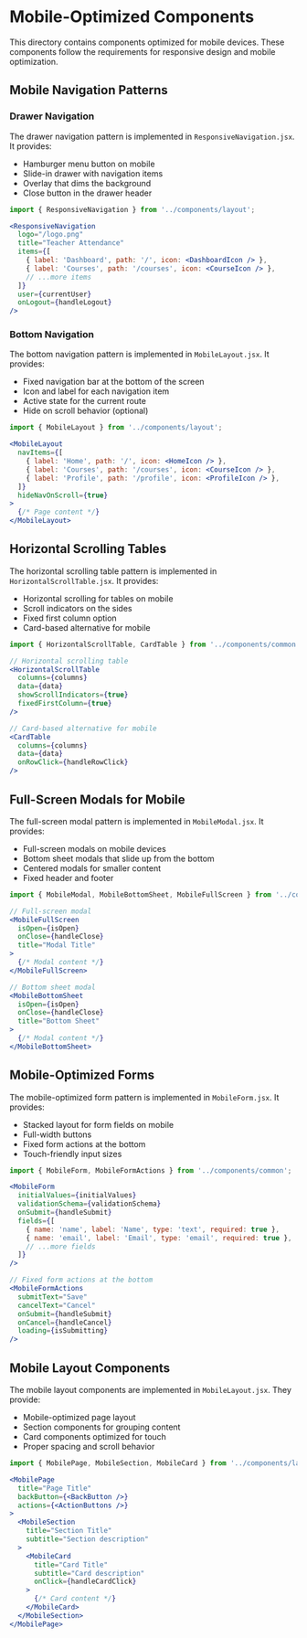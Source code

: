 # Mobile-Optimized Components

This directory contains components optimized for mobile devices. These components follow the requirements for responsive design and mobile optimization.

## Mobile Navigation Patterns

### Drawer Navigation

The drawer navigation pattern is implemented in `ResponsiveNavigation.jsx`. It provides:

- Hamburger menu button on mobile
- Slide-in drawer with navigation items
- Overlay that dims the background
- Close button in the drawer header

```jsx
import { ResponsiveNavigation } from '../components/layout';

<ResponsiveNavigation
  logo="/logo.png"
  title="Teacher Attendance"
  items={[
    { label: 'Dashboard', path: '/', icon: <DashboardIcon /> },
    { label: 'Courses', path: '/courses', icon: <CourseIcon /> },
    // ...more items
  ]}
  user={currentUser}
  onLogout={handleLogout}
/>
```

### Bottom Navigation

The bottom navigation pattern is implemented in `MobileLayout.jsx`. It provides:

- Fixed navigation bar at the bottom of the screen
- Icon and label for each navigation item
- Active state for the current route
- Hide on scroll behavior (optional)

```jsx
import { MobileLayout } from '../components/layout';

<MobileLayout
  navItems={[
    { label: 'Home', path: '/', icon: <HomeIcon /> },
    { label: 'Courses', path: '/courses', icon: <CourseIcon /> },
    { label: 'Profile', path: '/profile', icon: <ProfileIcon /> },
  ]}
  hideNavOnScroll={true}
>
  {/* Page content */}
</MobileLayout>
```

## Horizontal Scrolling Tables

The horizontal scrolling table pattern is implemented in `HorizontalScrollTable.jsx`. It provides:

- Horizontal scrolling for tables on mobile
- Scroll indicators on the sides
- Fixed first column option
- Card-based alternative for mobile

```jsx
import { HorizontalScrollTable, CardTable } from '../components/common';

// Horizontal scrolling table
<HorizontalScrollTable
  columns={columns}
  data={data}
  showScrollIndicators={true}
  fixedFirstColumn={true}
/>

// Card-based alternative for mobile
<CardTable
  columns={columns}
  data={data}
  onRowClick={handleRowClick}
/>
```

## Full-Screen Modals for Mobile

The full-screen modal pattern is implemented in `MobileModal.jsx`. It provides:

- Full-screen modals on mobile devices
- Bottom sheet modals that slide up from the bottom
- Centered modals for smaller content
- Fixed header and footer

```jsx
import { MobileModal, MobileBottomSheet, MobileFullScreen } from '../components/common';

// Full-screen modal
<MobileFullScreen
  isOpen={isOpen}
  onClose={handleClose}
  title="Modal Title"
>
  {/* Modal content */}
</MobileFullScreen>

// Bottom sheet modal
<MobileBottomSheet
  isOpen={isOpen}
  onClose={handleClose}
  title="Bottom Sheet"
>
  {/* Modal content */}
</MobileBottomSheet>
```

## Mobile-Optimized Forms

The mobile-optimized form pattern is implemented in `MobileForm.jsx`. It provides:

- Stacked layout for form fields on mobile
- Full-width buttons
- Fixed form actions at the bottom
- Touch-friendly input sizes

```jsx
import { MobileForm, MobileFormActions } from '../components/common';

<MobileForm
  initialValues={initialValues}
  validationSchema={validationSchema}
  onSubmit={handleSubmit}
  fields={[
    { name: 'name', label: 'Name', type: 'text', required: true },
    { name: 'email', label: 'Email', type: 'email', required: true },
    // ...more fields
  ]}
/>

// Fixed form actions at the bottom
<MobileFormActions
  submitText="Save"
  cancelText="Cancel"
  onSubmit={handleSubmit}
  onCancel={handleCancel}
  loading={isSubmitting}
/>
```

## Mobile Layout Components

The mobile layout components are implemented in `MobileLayout.jsx`. They provide:

- Mobile-optimized page layout
- Section components for grouping content
- Card components optimized for touch
- Proper spacing and scroll behavior

```jsx
import { MobilePage, MobileSection, MobileCard } from '../components/layout';

<MobilePage
  title="Page Title"
  backButton={<BackButton />}
  actions={<ActionButtons />}
>
  <MobileSection
    title="Section Title"
    subtitle="Section description"
  >
    <MobileCard
      title="Card Title"
      subtitle="Card description"
      onClick={handleCardClick}
    >
      {/* Card content */}
    </MobileCard>
  </MobileSection>
</MobilePage>
```